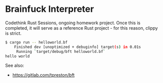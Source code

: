 # Brainfuck Interpreter
Codethink Rust Sessions, ongoing homework project. Once this is completed, it
will serve as a reference Rust project - for this reason, clippy is strict.

```sh
$ cargo run -- helloworld.bf
    Finished dev [unoptimized + debuginfo] target(s) in 0.01s
     Running `target/debug/bft helloworld.bf`
hello world
```

See also:
- https://gitlab.com/tpreston/bft
